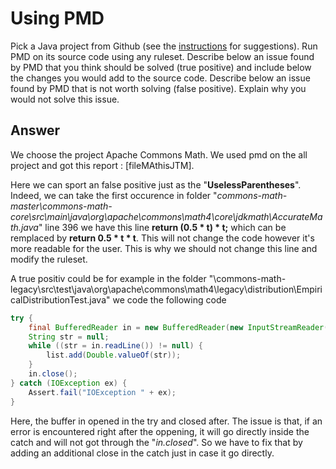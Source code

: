 # Using PMD

Pick a Java project from Github (see the [instructions](../sujet.md) for suggestions). Run PMD on its source code using any ruleset. Describe below an issue found by PMD that you think should be solved (true positive) and include below the changes you would add to the source code. Describe below an issue found by PMD that is not worth solving (false positive). Explain why you would not solve this issue.

## Answer

We choose the project Apache Commons Math. We used pmd on the all project and got this report : [fileMAthisJTM].

Here we can sport an false positive just as the "**UselessParentheses**". Indeed, we can take the first occurence in folder "*commons-math-master\commons-math-core\src\main\java\org\apache\commons\math4\core\jdkmath\AccurateMath.java*" line 396 we have this line **return (0.5 * t) * t;** which can be remplaced by **return 0.5 * t * t**. This will not change the code however it's more readable for the user. This is why we should not change this line and modify the ruleset.

A true positiv could be for example in the folder "\commons-math-legacy\src\test\java\org\apache\commons\math4\legacy\distribution\EmpiricalDistributionTest.java" we code the following code 
```java
try {
    final BufferedReader in = new BufferedReader(new InputStreamReader(url.openStream()));
    String str = null;
    while ((str = in.readLine()) != null) {
        list.add(Double.valueOf(str));
    }
    in.close();
} catch (IOException ex) {
    Assert.fail("IOException " + ex);
}
```
Here, the buffer in opened in the try and closed after. The issue is that, if an error is encountered right after the oppening, it will go directly inside the catch and will not got through the "*in.closed*". So we have to fix that by adding an additional close in the catch just in case it go directly.
